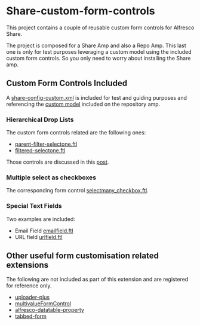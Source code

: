 # Share-custom-form-controls
This project contains a couple of reusable custom form controls for Alfresco Share.

The project is composed for a Share Amp and also a Repo Amp. This last one is only for test purposes leveraging a custom model using the included custom form controls. So you only need to worry about installing the Share amp.

## Custom Form Controls Included

A [share-config-custom.xml](https://github.com/rjmfernandes/share-custom-form-controls/blob/master/share-custom-fc-share/src/test/resources/alfresco/web-extension/share-config-custom.xml) is included for test and guiding purposes and referencing the [custom model](https://github.com/rjmfernandes/share-custom-form-controls/blob/master/share-custom-fc-repo/src/main/amp/config/alfresco/module/share-custom-fc-repo/model/sampleModel.xml) included on the repository amp. 

### Hierarchical Drop Lists

The custom form controls related are the following ones: 

* [parent-filter-selectone.ftl](https://github.com/rjmfernandes/share-custom-form-controls/blob/master/share-custom-fc-share/src/main/amp/config/alfresco/web-extension/site-webscripts/org/alfresco/components/form/controls/parent-filter-selectone.ftl)
* [filtered-selectone.ftl](https://github.com/rjmfernandes/share-custom-form-controls/blob/master/share-custom-fc-share/src/main/amp/config/alfresco/web-extension/site-webscripts/org/alfresco/components/form/controls/filtered-selectone.ftl)  

Those controls are discussed in this [post](http://blogs.alfresco.com/wp/rfernandes/2012/02/06/form-control-dependency-in-alfresco-share/).

### Multiple select as checkboxes

The corresponding form control [selectmany_checkbox.ftl](https://github.com/rjmfernandes/share-custom-form-controls/blob/master/share-custom-fc-share/src/main/amp/config/alfresco/web-extension/site-webscripts/org/alfresco/components/form/controls/selectmany_checkbox.ftl).

### Special Text Fields

Two examples are included:

* Email Field [emailfield.ftl](https://github.com/rjmfernandes/share-custom-form-controls/blob/master/share-custom-fc-share/src/main/amp/config/alfresco/web-extension/site-webscripts/org/alfresco/components/form/controls/emailfield.ftl)
* URL field [urlfield.ftl](https://github.com/rjmfernandes/share-custom-form-controls/blob/master/share-custom-fc-share/src/main/amp/config/alfresco/web-extension/site-webscripts/org/alfresco/components/form/controls/urlfield.ftl)

## Other useful form customisation related extensions

The following are not included as part of this extension and are registered for reference only.

* [uploader-plus](https://github.com/softwareloop/uploader-plus)
* [multivalueFormControl](https://github.com/donaanacounty/multivalueFormControl)
* [alfresco-datatable-property](https://github.com/msvoren/alfresco-datatable-property)
* [tabbed-form](https://github.com/rjmfernandes/tabbed-form)